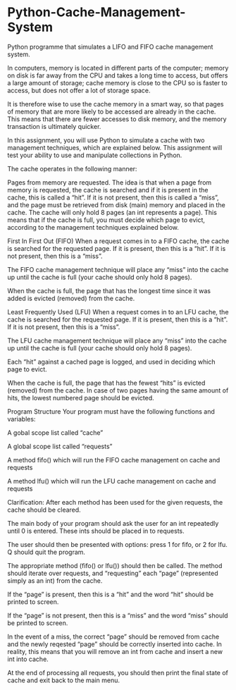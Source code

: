 # Python-Cache-Management-System
Python programme that simulates a LIFO and FIFO cache management system.


In computers, memory is located in different parts of the computer; memory on disk is far away from the CPU and takes a long time to access, but offers a large amount of storage; cache memory is close to the CPU so is faster to access, but does not offer a lot of storage space.

It is therefore wise to use the cache memory in a smart way, so that pages of memory that are more likely to be accessed are already in the cache. This means that there are fewer accesses to disk memory, and the memory transaction is ultimately quicker.

In this assignment, you will use Python to simulate a cache with two management techniques, which are explained below. This assignment will test your ability to use and manipulate collections in Python.

The cache operates in the following manner:

Pages from memory are requested. The idea is that when a page from memory is requested, the cache is searched and if it is present in the cache, this is called a “hit”. If it is not present, then this is called a “miss”, and the page must be retrieved from disk (main) memory and placed in the cache. The cache will only hold 8 pages (an int represents a page). This means that if the cache is full, you must decide which page to evict, according to the management techniques explained below.

First In First Out (FIFO)
When a request comes in to a FIFO cache, the cache is searched for the requested page. If it is present, then this is a “hit”. If it is not present, then this is a “miss”.

The FIFO cache management technique will place any “miss” into the cache up until the cache is full (your cache should only hold 8 pages).

When the cache is full, the page that has the longest time since it was added is evicted (removed) from the cache.

Least Frequently Used (LFU)
When a request comes in to an LFU cache, the cache is searched for the requested page. If it is present, then this is a “hit”. If it is not present, then this is a “miss”.

The LFU cache management technique will place any “miss” into the cache up until the cache is full (your cache should only hold 8 pages).

Each “hit” against a cached page is logged, and used in deciding which page to evict.

When the cache is full, the page that has the fewest “hits” is evicted (removed) from the cache. In case of two pages having the same amount of hits, the lowest numbered page should be evicted.

Program Structure
Your program must have the following functions and variables:

A gobal scope list called “cache”

A global scope list called “requests”

A method fifo() which will run the FIFO cache management on cache and requests

A method lfu() which will run the LFU cache management on cache and requests

Clarification: After each method has been used for the given requests, the cache should be cleared.


The main body of your program should ask the user for an int repeatedly until 0 is entered. These ints should be placed in to requests.

The user should then be presented with options: press 1 for fifo, or 2 for lfu. Q should quit the program.

The appropriate method (fifo() or lfu()) should then be called. The method should iterate over requests, and “requesting” each “page” (represented simply as an int) from the cache.

If the “page” is present, then this is a “hit” and the word “hit” should be printed to screen.

If the “page” is not present, then this is a “miss” and the word “miss” should be printed to screen.

In the event of a miss, the correct “page” should be removed from cache and the newly reqested “page” should be correctly inserted into cache. In reality, this means that you will remove an int from cache and insert a new int into cache.




At the end of processing all requests, you should then print the final state of cache and exit back to the main menu.

